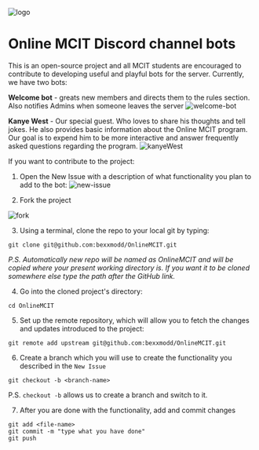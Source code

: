 ![logo](https://i.imgur.com/UxNRyV6.png)
# Online MCIT Discord channel bots

This is an open-source project and all MCIT students are encouraged to contribute to developing useful and playful bots for the server.
Currently, we have two bots:

**Welcome bot** - greats new members and directs them to the rules section. Also notifies Admins when someone leaves the server
![welcome-bot](https://i.imgur.com/Q6i2UIk.png)

**Kanye West** - Our special guest. Who loves to share his thoughts and tell jokes. He also provides basic information about the Online MCIT program. Our goal is to expend him to be more interactive and answer frequently asked questions regarding the program.
![kanyeWest](https://i.imgur.com/oDSr83i.png)

If you want to contribute to the project:

1. Open the New Issue with a description of what functionality you plan to add to the bot:
![new-issue](https://i.imgur.com/KEmcDxY.png)

2. Fork the project

![fork](https://i.imgur.com/ZGGFHpE.png)

3. Using a terminal, clone the repo to your local git by typing:
```
git clone git@github.com:bexxmodd/OnlineMCIT.git
```
_P.S. Automatically new repo will be named as OnlineMCIT and will be copied where your present working directory is. If you want it to be cloned somewhere else type the path after the GitHub link._

4. Go into the cloned project's directory:
```
cd OnlineMCIT
```

5. Set up the remote  repository, which will allow you to fetch the changes and updates introduced to the project:
```
git remote add upstream git@github.com:bexxmodd/OnlineMCIT.git
```

6. Create a branch which you will use to create the functionality you described in the `New Issue`
```
git checkout -b <branch-name>
```
P.S. `checkout -b` allows us to create a branch and switch to it.

7. After you are done with the functionality, add and commit changes
```
git add <file-name>
git commit -m "type what you have done"
git push
```
